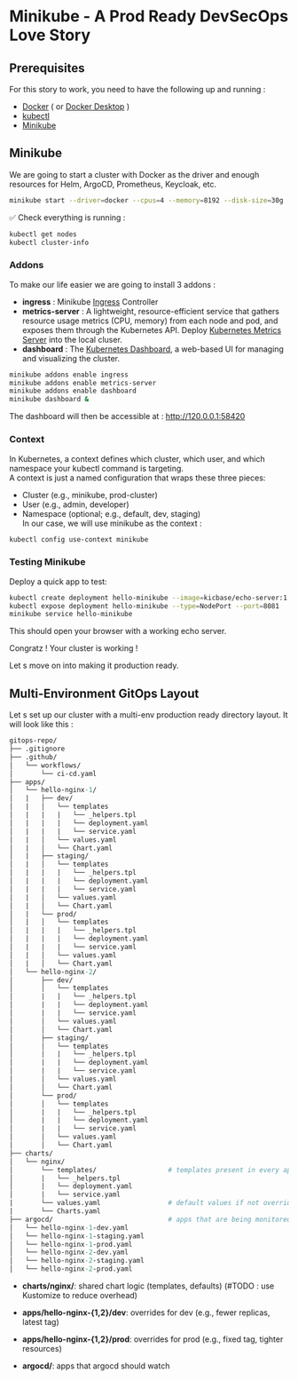 # Minikube - A Prod Ready DevSecOps Love Story

## Prerequisites

For this story to work, you need to have the following up and running :
* [Docker](https://docs.docker.com/engine/install/) ( or [Docker Desktop](https://www.docker.com/products/docker-desktop/) )
* [kubectl](https://kubernetes.io/docs/tasks/tools/#kubectl)
* [Minikube](https://minikube.sigs.k8s.io/docs/start/?arch=%2Fwindows%2Fx86-64%2Fstable%2F.exe+download)

## Minikube
We are going to start a cluster with Docker as the driver and enough resources for Helm, ArgoCD, Prometheus, Keycloak, etc.
```bash
minikube start --driver=docker --cpus=4 --memory=8192 --disk-size=30g
```
✅ Check everything is running :
```bash
kubectl get nodes
kubectl cluster-info
```

### Addons
To make our life easier we are going to install 3 addons :  
* **ingress** : Minikube [Ingress](## "In Kubernetes, an Ingress is a resource that manages external access to services, typically HTTP/HTTPS routes. It allows you to: Route traffic based on hostnames (e.g., app.local), Use path-based routing (e.g., /api, /dashboard), Terminate TLS (HTTPS)") Controller  
* **metrics-server** : A lightweight, resource-efficient service that gathers resource usage metrics (CPU, memory) from each node and pod, and exposes them through the Kubernetes API. Deploy [Kubernetes Metrics Server](https://github.com/kubernetes-sigs/metrics-server) into the local cluser. 
* **dashboard** : The [Kubernetes Dashboard](## "Provides a convenient graphical interface to inspect cluster resources (pods, deployments, services, etc.), view logs and events, scale deployments, edit YAML manifests directly in the browser, apply changes, restart pods, etc."), a web-based UI for managing and visualizing the cluster.

```bash
minikube addons enable ingress
minikube addons enable metrics-server
minikube addons enable dashboard
minikube dashboard &
```
The dashboard will then be accessible at : http://120.0.0.1:58420

### Context
In Kubernetes, a context defines which cluster, which user, and which namespace your kubectl command is targeting.  
A context is just a named configuration that wraps these three pieces:  
* Cluster (e.g., minikube, prod-cluster)  
* User (e.g., admin, developer)  
* Namespace (optional; e.g., default, dev, staging)  
In our case, we will use minikube as the context :
```bash
kubectl config use-context minikube
```

### Testing Minikube
Deploy a quick app to test:
```bash
kubectl create deployment hello-minikube --image=kicbase/echo-server:1.0
kubectl expose deployment hello-minikube --type=NodePort --port=8081
minikube service hello-minikube
```
This should open your browser with a working echo server. 

Congratz ! Your cluster is working !

Let s move on into making it production ready.

## Multi-Environment GitOps Layout
Let s set up our cluster with a multi-env production ready directory layout. It will look like this :
```graphql
gitops-repo/
├── .gitignore
├── .github/
│   └── workflows/
│       └── ci-cd.yaml
├── apps/
│   └── hello-nginx-1/
│   |   ├── dev/
│   |   │   └── templates
│   |   |   |   └── _helpers.tpl
│   |   |   |   └── deployment.yaml
│   |   |   |   └── service.yaml
│   |   │   └── values.yaml
│   |   │   └── Chart.yaml
│   |   ├── staging/
│   |   │   └── templates
│   |   |   |   └── _helpers.tpl
│   |   |   |   └── deployment.yaml
│   |   |   |   └── service.yaml
│   |   │   └── values.yaml
│   |   │   └── Chart.yaml
│   |   └── prod/
│   |   │   └── templates
│   |   |   |   └── _helpers.tpl
│   |   |   |   └── deployment.yaml
│   |   |   |   └── service.yaml
│   |   │   └── values.yaml
│   |   │   └── Chart.yaml
│   └── hello-nginx-2/
│       ├── dev/
│       │   └── templates
│       |   |   └── _helpers.tpl
│       |   |   └── deployment.yaml
│       |   |   └── service.yaml
│       │   └── values.yaml
│       │   └── Chart.yaml
│       ├── staging/
│       │   └── templates
│       |   |   └── _helpers.tpl
│       |   |   └── deployment.yaml
│       |   |   └── service.yaml
│       │   └── values.yaml
│       │   └── Chart.yaml
│       └── prod/
│       │   └── templates
│       |   |   └── _helpers.tpl
│       |   |   └── deployment.yaml
│       |   |   └── service.yaml
│       │   └── values.yaml
│       │   └── Chart.yaml
├── charts/
│   └── nginx/
│       └── templates/                  # templates present in every app/namespace 
│       |   └── _helpers.tpl
│       |   └── deployment.yaml
│       |   └── service.yaml
|       └── values.yaml                 # default values if not override locally
|       └── Charts.yaml
├── argocd/                             # apps that are being monitored by argocd
│   └── hello-nginx-1-dev.yaml
│   └── hello-nginx-1-staging.yaml
│   └── hello-nginx-1-prod.yaml
│   └── hello-nginx-2-dev.yaml
│   └── hello-nginx-2-staging.yaml
│   └── hello-nginx-2-prod.yaml
```
* **charts/nginx/**: shared chart logic (templates, defaults) (#TODO : use Kustomize to reduce overhead)

* **apps/hello-nginx-{1,2}/dev**: overrides for dev (e.g., fewer replicas, latest tag)

* **apps/hello-nginx-{1,2}/prod**: overrides for prod (e.g., fixed tag, tighter resources)

* **argocd/**: apps that argocd should watch